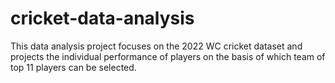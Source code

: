 # cricket-data-analysis
This data analysis project focuses on the 2022 WC cricket dataset and projects the individual performance of players on the basis of which team of top 11 players can be selected.
